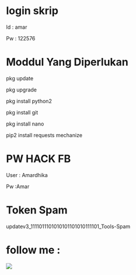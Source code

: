 # login skrip

Id : amar 
 
Pw : 122576


# Moddul Yang Diperlukan
 pkg update

 pkg upgrade

 pkg install python2

 pkg install git

 pkg install nano

 pip2 install requests mechanize


# PW HACK FB

 User : Amardhika

 Pw :Amar

# Token Spam

updatev3_1111011101010101101010111101_Tools-Spam

# follow me :
<a href="https://m.facebook.com/Amar.Dhika.399"><img src="https://img.shields.io/badge/Follow-Facebook-blue.svg">

